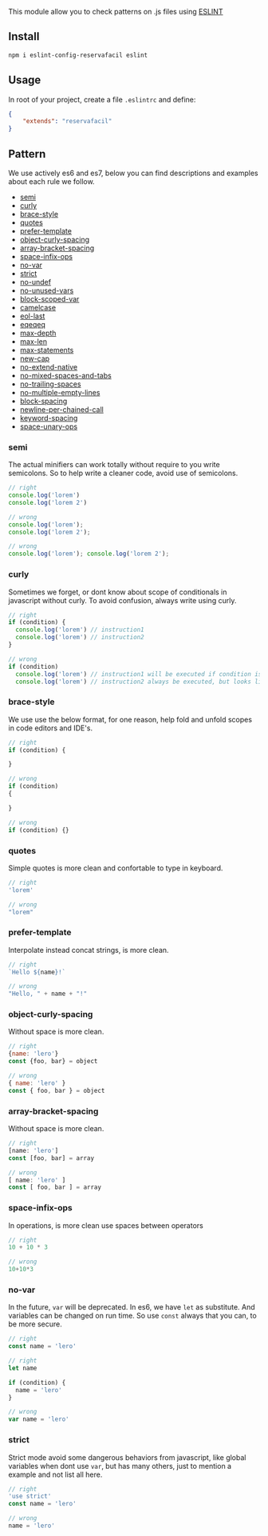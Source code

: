 This module allow you to check patterns on .js files using [ESLINT](https://eslint.org/)

## Install

```sh
npm i eslint-config-reservafacil eslint
```

## Usage

In root of your project, create a file `.eslintrc` and define:

```json
{
    "extends": "reservafacil"
}
```

## Pattern

We use actively es6 and es7, below you can find descriptions and examples about each rule we follow.

- [semi](#semi)
- [curly](#curly)
- [brace-style](#brace-style)
- [quotes](#quotes)
- [prefer-template](#prefer-template)
- [object-curly-spacing](#object-curly-spacing)
- [array-bracket-spacing](#array-bracket-spacing)
- [space-infix-ops](#space-infix-ops)
- [no-var](#no-var)
- [strict](#strict)
- [no-undef](#no-undef)
- [no-unused-vars](#no-unused-vars)
- [block-scoped-var](#block-scoped-var)
- [camelcase](#camelcase)
- [eol-last](#eol-last)
- [eqeqeq](#eqeqeq)
- [max-depth](#max-depth)
- [max-len](#max-len)
- [max-statements](#max-statements)
- [new-cap](#new-cap)
- [no-extend-native](#no-extend-native)
- [no-mixed-spaces-and-tabs](#no-mixed-spaces-and-tabs)
- [no-trailing-spaces](#no-trailing-spaces)
- [no-multiple-empty-lines](#no-multiple-empty-lines)
- [block-spacing](#block-spacing)
- [newline-per-chained-call](#newline-per-chained-call)
- [keyword-spacing](#keyword-spacing)
- [space-unary-ops](#space-unary-ops)

### semi

The actual minifiers can work totally without require to you write semicolons. So to help write a cleaner code, avoid use of semicolons.

```js
// right
console.log('lorem')
console.log('lorem 2')

// wrong
console.log('lorem');
console.log('lorem 2');

// wrong
console.log('lorem'); console.log('lorem 2');
```

### curly

Sometimes we forget, or dont know about scope of conditionals in javascript without curly. To avoid confusion, always write using curly.

```js
// right
if (condition) {
  console.log('lorem') // instruction1
  console.log('lorem') // instruction2
}

// wrong
if (condition)
  console.log('lorem') // instruction1 will be executed if condition is true
  console.log('lorem') // instruction2 always be executed, but looks like not
```

### brace-style

We use use the below format, for one reason, help fold and unfold scopes in code editors and IDE's.

```js
// right
if (condition) {

}

// wrong
if (condition)
{

}

// wrong
if (condition) {}
```

### quotes

Simple quotes is more clean and confortable to type in keyboard.

```js
// right
'lorem'

// wrong
"lorem"
```

### prefer-template

Interpolate instead concat strings, is more clean.

```js
// right
`Hello ${name}!`

// wrong
"Hello, " + name + "!"
```


### object-curly-spacing

Without space is more clean.

```js
// right
{name: 'lero'}
const {foo, bar} = object

// wrong
{ name: 'lero' }
const { foo, bar } = object
```

### array-bracket-spacing

Without space is more clean.

```js
// right
[name: 'lero']
const [foo, bar] = array

// wrong
[ name: 'lero' ]
const [ foo, bar ] = array
```

### space-infix-ops

In operations, is more clean use spaces between operators

```js
// right
10 + 10 * 3

// wrong
10+10*3
```

### no-var

In the future, `var` will be deprecated. In es6, we have `let` as substitute.
And variables can be changed on run time. So use `const` always that you can, to be more secure.

```js
// right
const name = 'lero'

// right
let name

if (condition) {
  name = 'lero'
}

// wrong
var name = 'lero'
```

### strict

Strict mode avoid some dangerous behaviors from javascript, like global variables when dont use `var`, but has many others, just to mention a example and not list all here.

```js
// right
'use strict'
const name = 'lero'

// wrong
name = 'lero'
```
